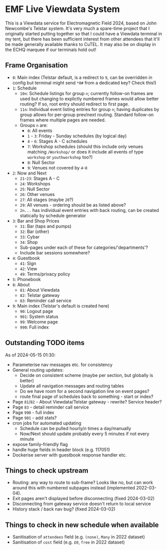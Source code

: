 # EMF Live Viewdata System

This is a Viewdata service for Electromagnetic Field 2024, based on John Newcombe's Telstar system.  It's very much a spare-time project that I originally started putting together so that I could have a Viewdata terminal in my tent, but there has been sufficient interest from other attendees that it'll be made generally available thanks to CuTEL.  It may also be on display in the ECHQ marquee if our terminals hold out!

## Frame Organisation

- `0`: Main index (Telstar default, is a redirect to `9`, can be overridden in config but terminal might send `*0#` from a dedicated key? Check this!)
- `1`: Schedule
    - `10n`: Schedule listings for group `n`; currently follow-on frames are used but changing to explictly numbered frames would allow better routing?  If so, root entry should redirect to first page.
    - `11n`: Individual event listing entries for group `n`; having duplicates by group allows for per-group prev/next routing. Standard follow-on frames where multiple pages are needed.
    - Groups `n` are:
        - `0`: All events
        - `1` - `3`: Friday - Sunday schedules (by logical day)
        - `4` - `6`: Stages A - C schedules
        - `7`: Workshop schedules (should this include only venues matching `/Workshop/` or does it include all events of type `workshop` or `youthworkshop` too?)
        - `8`: Null Sector
        - `9`: Venues not covered by `4`-`8`
- `2`: Now and Next
    - `21`-`23`: Stages A - C
    - `24`: Workshops
    - `25`: Null Sector
    - `26`: Other venues
    - `27`: All stages (maybe `20`?)
    - `29`: All venues - ordering should be as listed above? 
    - `2n...` has individual event entries with back routing, can be created statically by schedule generator
- `3`: Bar and Shop Prices
    - `31`: Bar (taps and pumps)
    - `32`: Bar (other)
    - `33`: Cybar
    - `34`: Shop
    - Sub-pages under each of these for categories/'departments'?
    - Include bar sessions somewhere?
- `4`: Guestbook
    - `41`: Sign
    - `42`: View
    - `49`: Terms/privacy policy
- `5`: Phonebook
- `8`: About
    - `81`: About Viewdata
    - `82`: Telstar gateway
    - `83`: Reminder call service
- `9`: Main index (Telstar's default is created here)
    - `90`: Logout page
    - `901`: System status
    - `99`: Welcome page
    - `990`: Full index

## Outstanding TODO items

As of 2024-05-15 01:30:

- Parameterise nav messages etc. for consistency
- General routing updates:
    - Decide on consistent scheme (maybe per section, but globally is better)
    - Update all navigation messages and routing tables
    - Do we have room for a second navigation line on event pages?
    - route final page of schedules back to something - start or index?
- Page `81`/`82` - About Viewdata/Telstar gateway - rewrite?  Service header?
- Page `83` - detail reminder call service
- Page `990` - full index
- Page `901` - add stats?
- cron jobs for automated updating
    - Schedule can be pulled hourly/*n* times a day/manually
    - Now/Next should update probably every 5 minutes if not every minute
- expose family-friendly flag
- handle huge fields in header block (e.g. 117051)
- Dockerise server with guestbook response handler etc.

## Things to check upstream

- Routing: any way to route to sub-frame?  Looks like no, but can work around this with numbered subpages instead (implemented 2022-03-04).
- Exit pages aren't displayed before disconnecting (fixed 2024-03-02)
- Disconnecting from gateway service doesn't return to local service
- History stack / back nav bug? (fixed 2024-03-02)

## Things to check in new schedule when available
- Sanitisation of `attendees` field (e.g. `(none)`, `Many` in 2022 dataset)
- Sanitisation of `cost` field (e.g. `£0`, `free` in 2022 dataset)